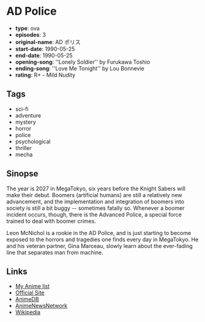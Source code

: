 # AD Police

-   **type**: ova
-   **episodes**: 3
-   **original-name**: AD ポリス
-   **start-date**: 1990-05-25
-   **end-date**: 1990-05-25
-   **opening-song**: ''Lonely Soldier'' by Furukawa Toshio
-   **ending-song**: ''Love Me Tonight'' by Lou Bonnevie
-   **rating**: R+ - Mild Nudity

## Tags

-   sci-fi
-   adventure
-   mystery
-   horror
-   police
-   psychological
-   thriller
-   mecha

## Sinopse

The year is 2027 in MegaTokyo, six years before the Knight Sabers will make their debut. Boomers (artificial humans) are still a relatively new advancement, and the implementation and integration of boomers into society is still a bit buggy -- sometimes fatally so. Whenever a boomer incident occurs, though, there is the Advanced Police, a special force trained to deal with boomer crimes.

Leon McNichol is a rookie in the AD Police, and is just starting to become exposed to the horrors and tragedies one finds every day in MegaTokyo. He and his veteran partner, Gina Marceau, slowly learn about the ever-fading line that separates man from machine.

## Links

-   [My Anime list](https://myanimelist.net/anime/1346/AD_Police)
-   [Official Site](http://www.anime-int.com/works/adpolice/ova/)
-   [AnimeDB](http://anidb.info/perl-bin/animedb.pl?show=anime&aid=441)
-   [AnimeNewsNetwork](http://www.animenewsnetwork.com/encyclopedia/anime.php?id=361)
-   [Wikipedia](http://en.wikipedia.org/wiki/A.D._Police_Files)
